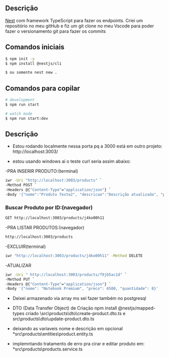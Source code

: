 

## Descrição

[Nest](https://github.com/nestjs/nest) com framework TypeScript para fazer os endpoints.
 Criei um repositório no meu gitHub e fiz um git clone no meu Vscode para poder fazer o versionamento git para fazer os commits

## Comandos iniciais

```bash
$ npm init -y      
$ npm install @nestjs/cli   

$ ou somente nest new .
```

## Comandos para copilar

```bash
# development
$ npm run start

# watch mode
$ npm run start:dev

```



## Descrição

- Estou rodando localmente nessa porta pq a 3000 está em outro projeto: http://localhost:3003/

- estou usando windows aí o teste curl seria assim abaixo:

-PRA INSERIR PRODUTO:(terminal)
```bash
iwr -Uri "http://localhost:3003/products" `
-Method POST `
-Headers @{"Content-Type"="application/json"} `
-Body '{"nome":"Produto Teste2", "descricao":"Descrição atualizada", "preco":200, "quantidade":10}'
```

### Buscar Produto por ID:(navegador)
```bash
GET http://localhost:3003/products/j4ko00h11
```

-PRA LISTAR PRODUTOS:(navegador)
```bash
http://localhost:3003/products
```

-EXCLUIR(terminal)
```bash
iwr "http://localhost:3003/products/j4ko00h11" -Method DELETE
```

-ATUALIZAR
```bash
iwr -Uri " http://localhost:3003/products/f9jb5ac1d" `
-Method PUT `
-Headers @{"Content-Type"="application/json"} `
-Body '{"nome": "Notebook Premium", "preco": 6500, "quantidade": 8}'
```

- Deixei armazenado via array ms sei fazer também no postgresql

- DTO (Data Transfer Object) de Criação
 npm install @nestjs/mapped-types
 criado \src\products\dto\create-product.dto.ts e src\products\dto\update-product.dto.ts

- deixando as variaveis nome e descrição em opcional *src\products\entities\product.entity.ts

- implemntando tratamento de erro pra cirar e editar produto em: *src\products\products.service.ts
